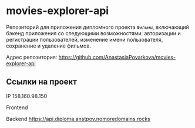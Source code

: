# movies-explorer-api

Репозиторий для приложения дипломного проекта `Фильмы`, включающий бэкенд приложения со следующими возможностями: авторизации и регистрации пользователей, изменение имени пользователя, сохранение и удаление фильмов.

Адрес репозитория: https://github.com/AnastasiaPovarkova/movies-explorer-api

## Ссылки на проект

IP 158.160.98.150

Frontend 

Backend https://api.diploma.anstpov.nomoredomains.rocks
